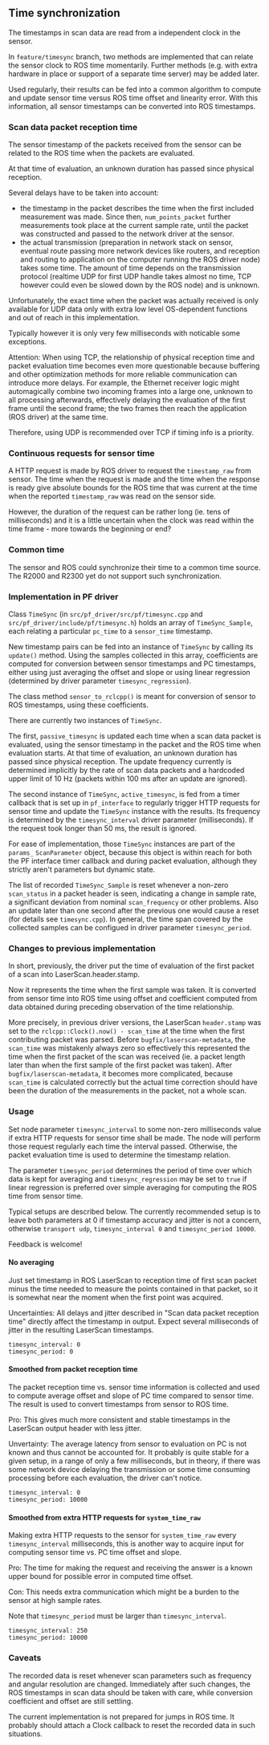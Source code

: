 ## Time synchronization

The timestamps in scan data are read from a independent clock in the sensor.

In `feature/timesync` branch, two methods are implemented that can relate the
sensor clock to ROS time momentarily. Further methods (e.g. with extra hardware
in place or support of a separate time server) may be added later.

Used regularly, their results can be fed into a common algorithm to compute and
update sensor time versus ROS time offset and linearity error.  With this
information, all sensor timestamps can be converted into ROS timestamps.

### Scan data packet reception time

The sensor timestamp of the packets received from the sensor can be related to the
ROS time when the packets are evaluated.

At that time of evaluation, an unknown duration has passed since physical reception.

Several delays have to be taken into account:

 - the timestamp in the packet describes the time when the first included measurement
    was made. Since then, `num_points_packet` further measurements took place at the
    current sample rate, until the packet was constructed and passed to the
    network driver at the sensor.
 - the actual transmission (preparation in network stack on sensor, eventual route
    passing more network devices like routers, and reception and routing to application
    on the computer running the ROS driver node) takes some time. The amount of time
    depends on the transmission protocol (realtime UDP for first UDP handle takes almost
    no time, TCP however could even be slowed down by the ROS node) and is unknown.

Unfortunately, the exact time when the packet was actually received is only
available for UDP data only with extra low level OS-dependent functions and out
of reach in this implementation.

Typically however it is only very few milliseconds with noticable some exceptions.

Attention: When using TCP, the relationship of physical reception time and
packet evaluation time becomes even more questionable because buffering and
other optimization methods for more reliable communication can introduce more
delays. For example, the Ethernet receiver logic might automagically combine
two incoming frames into a large one, unknown to all processing afterwards,
effectively delaying the evaluation of the first frame until the second frame;
the two frames then reach the application (ROS driver) at the same time.

Therefore, using UDP is recommended over TCP if timing info is a priority.


### Continuous requests for sensor time

A HTTP request is made by ROS driver to request the `timestamp_raw` from sensor. The time when
the request is made and the time when the response is ready give absolute bounds for the ROS time
that was current at the time when the reported `timestamp_raw` was read on the sensor side.

However, the duration of the request can be rather long (ie. tens of milliseconds) and it is a
little uncertain when the clock was read within the time frame - more towards the beginning or end?

### Common time

The sensor and ROS could synchronize their time to a common time source. The R2000 and R2300 yet
do not support such synchronization.

### Implementation in PF driver

Class `TimeSync` (in `src/pf_driver/src/pf/timesync.cpp` and `src/pf_driver/include/pf/timesync.h`)
holds an array of `TimeSync_Sample`, each relating a particular `pc_time` to a `sensor_time` timestamp.

New timestamp pairs can be fed into an instance of `TimeSync` by calling its `update()` method. Using
the samples collected in this array, coefficients are computed for conversion between sensor timestamps
and PC timestamps, either using just averaging the offset and slope or using linear regression
(determined by driver parameter `timesync_regression`).

The class method `sensor_to_rclcpp()` is meant for conversion of sensor to ROS timestamps, using
these coefficients.

There are currently two instances of `TimeSync`.

The first, `passive_timesync` is updated each time when a scan data packet is
evaluated, using the sensor timestamp in the packet and the ROS time when
evaluation starts.  At that time of evaluation, an unknown duration has passed
since physical reception. The update frequency currently is determined
implicitly by the rate of scan data packets and a hardcoded upper limit of 10
Hz (packets within 100 ms after an update are ignored).

The second instance of `TimeSync`, `active_timesync`, is fed from a timer callback
that is set up in `pf_interface` to regularly trigger HTTP requests for sensor time
 and update the `TimeSync` instance with the results. Its frequency is
determined by the `timesync_interval` driver parameter (milliseconds). If the
request took longer than 50 ms, the result is ignored.

For ease of implementation, those `TimeSync` instances are part of the `params_` `ScanParameter` object,
because this object is within reach for both the PF interface timer callback and during packet evaluation,
although they strictly aren't parameters but dynamic state.

The list of recorded `TimeSync_Sample` is reset whenever a non-zero
`scan_status` in a packet header is seen, indicating a change in sample rate, a
significant deviation from nominal `scan_frequency` or other problems. Also an
update later than one second after the previous one would cause a reset (for
details see `timesync.cpp`). In general, the time span covered by the
collected samples can be configued in driver parameter `timesync_period`.



### Changes to previous implementation

In short, previously, the driver put the time of evaluation of the first
packet of a scan into LaserScan.header.stamp.

Now it represents the time when the first sample was taken. It is converted
from sensor time into ROS time using offset and coefficient computed from
data obtained during preceding observation of the time relationship.

More precisely, in previous driver versions, the LaserScan `header.stamp` was
set to the `rclcpp::Clock().now() - scan_time` at the time when the first
contributing packet was parsed. Before `bugfix/laserscan-metadata`, the
`scan_time` was mistakenly always zero so effectively this represented the time
when the first packet of the scan was received (ie. a packet length later than
when the first sample of the first packet was taken). After
`bugfix/laserscan-metadata`, it becomes more complicated, because `scan_time`
is calculated correctly but the actual time correction should have been the
duration of the measurements in the packet, not a whole scan.

### Usage

Set node parameter `timesync_interval` to some non-zero milliseconds value if
extra HTTP requests for sensor time shall be made. The node will perform those
request regularly each time the interval passed. Otherwise, the packet
evaluation time is used to determine the timestamp relation.

The parameter `timesync_period` determines the period of time over which data
is kept for averaging and `timesync_regression` may be set to `true` if 
linear regression is preferred over simple averaging for computing the ROS
time from sensor time.

Typical setups are described below. The currently recommended setup is to leave
both parameters at 0 if timestamp accuracy and jitter is not a concern,
otherwise `transport udp`, `timesync_interval 0` and `timesync_period 10000`.

Feedback is welcome!


#### No averaging

Just set timestamp in ROS LaserScan to reception time of first scan packet
minus the time needed to measure the points contained in that packet, so it
is somewhat near the moment when the first point was acquired.

Uncertainties: All delays and jitter described in "Scan data packet reception
time" directly affect the timestamp in output. Expect several milliseconds of
jitter in the resulting LaserScan timestamps.

    timesync_interval: 0
    timesync_period: 0

#### Smoothed from packet reception time

The packet reception time vs. sensor time information is collected and used to
compute average offset and slope of PC time compared to sensor time. The result
is used to convert timestamps from sensor to ROS time.

Pro: This gives much more consistent and stable timestamps in the LaserScan
output header with less jitter.

Unvertainty: The average latency from sensor to evaluation on PC is not known
and thus cannot be accounted for. It probably is quite stable for a given setup,
in a range of only a few milliseconds, but in theory, if there was some network
device delaying the transmission or some time consuming processing before each
evaluation, the driver can't notice.

    timesync_interval: 0
    timesync_period: 10000

#### Smoothed from extra HTTP requests for `system_time_raw`

Making extra HTTP requests to the sensor for `system_time_raw` every
`timesync_interval` milliseconds, this is another way to acquire input for
computing sensor time vs. PC time offset and slope.

Pro: The time for making the request and receiving the answer is a known upper
bound for possible error in computed time offset.

Con: This needs extra communication which might be a burden to the sensor at
high sample rates.

Note that `timesync_period` must be larger than `timesync_interval`.

    timesync_interval: 250
    timesync_period: 10000


### Caveats

The recorded data is reset whenever scan parameters such as frequency and
angular resolution are changed. Immediately after such changes, the ROS
timestamps in scan data should be taken with care, while conversion coefficient
and offset are still settling.

The current implementation is not prepared for jumps in ROS time. It probably
should attach a Clock callback to reset the recorded data in such situations.

